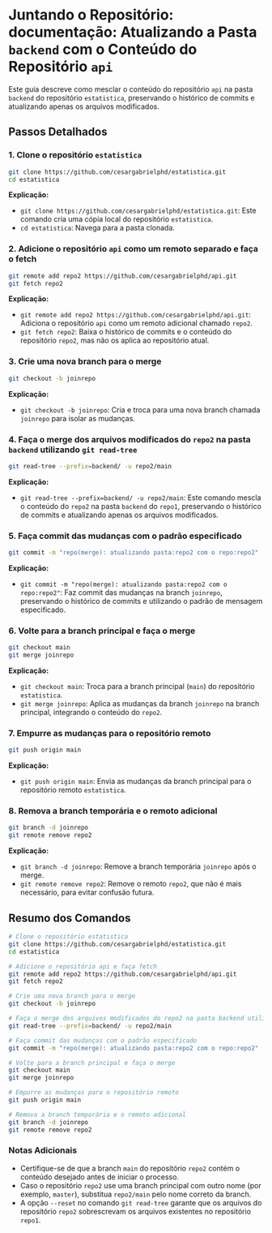 # Juntando o Repositório: documentação: Atualizando a Pasta `backend` com o Conteúdo do Repositório `api`

Este guia descreve como mesclar o conteúdo do repositório `api` na pasta `backend` do repositório `estatistica`, preservando o histórico de commits e atualizando apenas os arquivos modificados.

## Passos Detalhados

### 1. Clone o repositório `estatistica`
```sh
git clone https://github.com/cesargabrielphd/estatistica.git
cd estatistica
```
**Explicação:**
- `git clone https://github.com/cesargabrielphd/estatistica.git`: Este comando cria uma cópia local do repositório `estatistica`.
- `cd estatistica`: Navega para a pasta clonada.

### 2. Adicione o repositório `api` como um remoto separado e faça o fetch
```sh
git remote add repo2 https://github.com/cesargabrielphd/api.git
git fetch repo2
```
**Explicação:**
- `git remote add repo2 https://github.com/cesargabrielphd/api.git`: Adiciona o repositório `api` como um remoto adicional chamado `repo2`.
- `git fetch repo2`: Baixa o histórico de commits e o conteúdo do repositório `repo2`, mas não os aplica ao repositório atual.

### 3. Crie uma nova branch para o merge
```sh
git checkout -b joinrepo
```
**Explicação:**
- `git checkout -b joinrepo`: Cria e troca para uma nova branch chamada `joinrepo` para isolar as mudanças.

### 4. Faça o merge dos arquivos modificados do `repo2` na pasta `backend` utilizando `git read-tree`
```sh
git read-tree --prefix=backend/ -u repo2/main
```
**Explicação:**
- `git read-tree --prefix=backend/ -u repo2/main`: Este comando mescla o conteúdo do `repo2` na pasta `backend` do `repo1`, preservando o histórico de commits e atualizando apenas os arquivos modificados.

### 5. Faça commit das mudanças com o padrão especificado
```sh
git commit -m "repo(merge): atualizando pasta:repo2 com o repo:repo2"
```
**Explicação:**
- `git commit -m "repo(merge): atualizando pasta:repo2 com o repo:repo2"`: Faz commit das mudanças na branch `joinrepo`, preservando o histórico de commits e utilizando o padrão de mensagem especificado.

### 6. Volte para a branch principal e faça o merge
```sh
git checkout main
git merge joinrepo
```
**Explicação:**
- `git checkout main`: Troca para a branch principal (`main`) do repositório `estatistica`.
- `git merge joinrepo`: Aplica as mudanças da branch `joinrepo` na branch principal, integrando o conteúdo do `repo2`.

### 7. Empurre as mudanças para o repositório remoto
```sh
git push origin main
```
**Explicação:**
- `git push origin main`: Envia as mudanças da branch principal para o repositório remoto `estatistica`.

### 8. Remova a branch temporária e o remoto adicional
```sh
git branch -d joinrepo
git remote remove repo2
```
**Explicação:**
- `git branch -d joinrepo`: Remove a branch temporária `joinrepo` após o merge.
- `git remote remove repo2`: Remove o remoto `repo2`, que não é mais necessário, para evitar confusão futura.

## Resumo dos Comandos

```sh
# Clone o repositório estatistica
git clone https://github.com/cesargabrielphd/estatistica.git
cd estatistica

# Adicione o repositório api e faça fetch
git remote add repo2 https://github.com/cesargabrielphd/api.git
git fetch repo2

# Crie uma nova branch para o merge
git checkout -b joinrepo

# Faça o merge dos arquivos modificados do repo2 na pasta backend utilizando git read-tree
git read-tree --prefix=backend/ -u repo2/main

# Faça commit das mudanças com o padrão especificado
git commit -m "repo(merge): atualizando pasta:repo2 com o repo:repo2"

# Volte para a branch principal e faça o merge
git checkout main
git merge joinrepo

# Empurre as mudanças para o repositório remoto
git push origin main

# Remova a branch temporária e o remoto adicional
git branch -d joinrepo
git remote remove repo2
```

### Notas Adicionais

- Certifique-se de que a branch `main` do repositório `repo2` contém o conteúdo desejado antes de iniciar o processo.
- Caso o repositório `repo2` use uma branch principal com outro nome (por exemplo, `master`), substitua `repo2/main` pelo nome correto da branch.
- A opção `--reset` no comando `git read-tree` garante que os arquivos do repositório `repo2` sobrescrevam os arquivos existentes no repositório `repo1`.